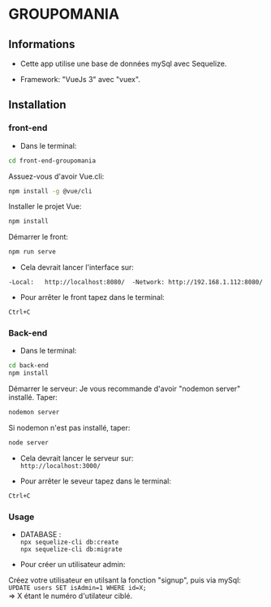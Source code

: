 # GROUPOMANIA #

## Informations ##

* Cette app utilise une base de données mySql avec Sequelize.

* Framework: "VueJs 3" avec "vuex".

## Installation ##

### front-end ###

* Dans le terminal:
```bash
cd front-end-groupomania
```
Assuez-vous d'avoir Vue.cli:
```bash
npm install -g @vue/cli
```
Installer le projet Vue:
```bash
npm install
```

Démarrer le front:
```bash
npm run serve
```
* Cela devrait lancer l'interface sur:

`
-Local:   http://localhost:8080/ 
-Network: http://192.168.1.112:8080/
`

* Pour arrêter le front tapez dans le terminal:
```bash
Ctrl+C
```

### Back-end ###

* Dans le terminal:
```bash
cd back-end
npm install
```

Démarrer le serveur:
Je vous recommande d'avoir "nodemon server" installé.
Taper:
```bash
nodemon server
```
Si nodemon n'est pas installé, taper:
```bash
node server
```

* Cela devrait lancer le serveur sur:<br/>
`http://localhost:3000/`

* Pour arrêter le seveur tapez dans le terminal:
```bash
Ctrl+C
```

### Usage ###

* DATABASE :<br/>
`npx sequelize-cli db:create`<br/>
`npx sequelize-cli db:migrate`


* Pour créer un utilisateur admin:

Créez votre utilisateur en utilsant la fonction "signup", puis via mySql:<br/>
`UPDATE users SET isAdmin=1 WHERE id=X;` <br/>
=> X étant le numéro d'utilateur ciblé.